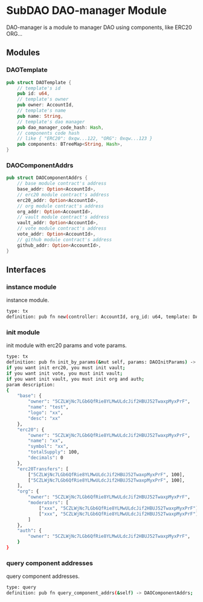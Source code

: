 # SubDAO DAO-manager Module

DAO-manager is a module to manager DAO using components, like ERC20 ORG...

## Modules

### DAOTemplate
```rust
pub struct DAOTemplate {
    // template's id
    pub id: u64,
    // template's owner
    pub owner: AccountId,
    // template's name
    pub name: String,
    // template's dao manager
    pub dao_manager_code_hash: Hash,
    // components code hash
    // like { "ERC20": 0xqw...122, "ORG": 0xqw...123 }
    pub components: BTreeMap<String, Hash>,
}
```

### DAOComponentAddrs
```rust
pub struct DAOComponentAddrs {
    // base module contract's address
    base_addr: Option<AccountId>,
    // erc20 module contract's address
    erc20_addr: Option<AccountId>,
    // org module contract's address
    org_addr: Option<AccountId>,
    // vault module contract's address
    vault_addr: Option<AccountId>,
    // vote module contract's address
    vote_addr: Option<AccountId>,
    // github module contract's address
    github_addr: Option<AccountId>,
}
```

## Interfaces

### instance module
instance module.
```bash
type: tx
definition: pub fn new(controller: AccountId, org_id: u64, template: DAOTemplate) -> Self;
```

### init module
init module with erc20 params and vote params.
```bash
type: tx
definition: pub fn init_by_params(&mut self, params: DAOInitParams) -> bool;
if you want init erc20, you must init vault;
if you want init vote, you must init vault;
if you want init vault, you must init org and auth;
param description:
{
    "base": {
        "owner": "5CZLWjNc7LGb6QfRie8YLMwULdcJif2HBUJ52TwaxpMyxPrF",
        "name": "test",
        "logo": "xx",
        "desc": "xx"
    },
    "erc20": {
        "owner": "5CZLWjNc7LGb6QfRie8YLMwULdcJif2HBUJ52TwaxpMyxPrF",
        "name": "xx",
        "symbol": "xx",
        "totalSupply": 100,
        "decimals": 0
    },
    "erc20Transfers": [
        ["5CZLWjNc7LGb6QfRie8YLMwULdcJif2HBUJ52TwaxpMyxPrF", 100],
        ["5CZLWjNc7LGb6QfRie8YLMwULdcJif2HBUJ52TwaxpMyxPrF", 100],
    ],
    "org": {
        "owner": "5CZLWjNc7LGb6QfRie8YLMwULdcJif2HBUJ52TwaxpMyxPrF",
        "moderators": [
            ["xxx", "5CZLWjNc7LGb6QfRie8YLMwULdcJif2HBUJ52TwaxpMyxPrF"],
            ["xxx", "5CZLWjNc7LGb6QfRie8YLMwULdcJif2HBUJ52TwaxpMyxPrF"]
        ]
    },
    "auth": {
        "owner": "5CZLWjNc7LGb6QfRie8YLMwULdcJif2HBUJ52TwaxpMyxPrF",
    }
}
```

### query component addresses
query component addresses.
```bash
type: query
definition: pub fn query_component_addrs(&self) -> DAOComponentAddrs;
```


